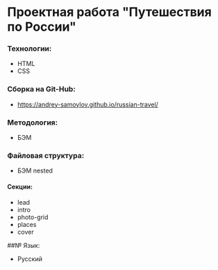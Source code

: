 #  Проектная работа "Путешествия по России"

### Технологии:
* HTML
* CSS

### Cборка на Git-Hub:
*  https://andrey-samoylov.github.io/russian-travel/

### Методология:
* БЭМ

### Файловая структура:
* БЭМ nested

#### Cекции:

* lead
* intro
* photo-grid
* places
* cover

##№ Язык:

* Русский